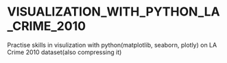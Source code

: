 # VISUALIZATION_WITH_PYTHON_LA_CRIME_2010
Practise skills in visulization with python(matplotlib, seaborn, plotly) on LA Crime 2010 dataset(also compressing it) 
